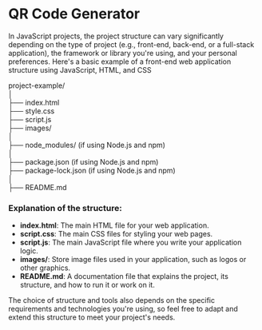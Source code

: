 # QR Code Generator 
In JavaScript projects, the project structure can vary significantly depending on the type of project (e.g., front-end, back-end, or a full-stack application), the framework or library you're using, and your personal preferences. Here's a basic example of a front-end web application structure using JavaScript, HTML, and CSS

project-example/\
│\
├── index.html\
├── style.css\
├── script.js\
├── images/\
│\
├── node_modules/ (if using Node.js and npm)\
│\
├── package.json (if using Node.js and npm)\
├── package-lock.json (if using Node.js and npm)\
│\
├── README.md

### Explanation of the structure:
- **index.html**: The main HTML file for your web application.
- **script.css**: The main CSS files for styling your web pages.
- **script.js**: The main JavaScript file where you write your application logic.
- **images/**: Store image files used in your application, such as logos or other graphics.
- **README.md**: A documentation file that explains the project, its structure, and how to run it or work on it.

The choice of structure and tools also depends on the specific requirements and technologies you're using, so feel free to adapt and extend this structure to meet your project's needs.
